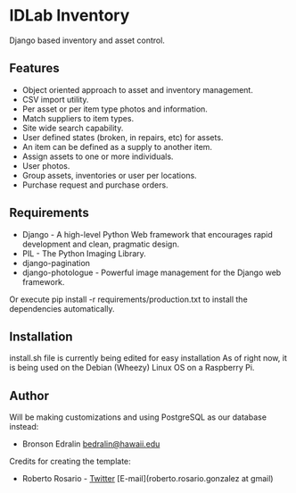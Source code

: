 IDLab Inventory
=============

Django based inventory and asset control.

Features
---

* Object oriented approach to asset and inventory management.
* CSV import utility.
* Per asset or per item type photos and information.
* Match suppliers to item types.
* Site wide search capability.
* User defined states (broken, in repairs, etc) for assets.
* An item can be defined as a supply to another item.
* Assign assets to one or more individuals.
* User photos.
* Group assets, inventories or user per locations.
* Purchase request and purchase orders.


Requirements
---

* Django - A high-level Python Web framework that encourages rapid development and clean, pragmatic design.
* PIL - The Python Imaging Library.
* django-pagination
* django-photologue - Powerful image management for the Django web framework.

Or execute pip install -r requirements/production.txt to install the dependencies automatically.


Installation
---

install.sh file is currently being edited for easy installation
As of right now, it is being used on the Debian (Wheezy) Linux OS on a Raspberry Pi.


Author
------

Will be making customizations and using PostgreSQL as our database instead:
* Bronson Edralin <bedralin@hawaii.edu>

Credits for creating the template:
* Roberto Rosario - [Twitter](http://twitter.com/#siloraptor) [E-mail](roberto.rosario.gonzalez at gmail)


